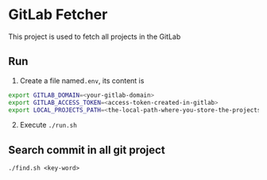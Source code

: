 # GitLab Fetcher

This project is used to fetch all projects in the GitLab

## Run

1. Create a file named`.env`, its content is

```bash
export GITLAB_DOMAIN=<your-gitlab-domain>
export GITLAB_ACCESS_TOKEN=<access-token-created-in-gitlab>
export LOCAL_PROJECTS_PATH=<the-local-path-where-you-store-the-projects>
```

2. Execute `./run.sh`


## Search commit in all git project

`./find.sh <key-word>`